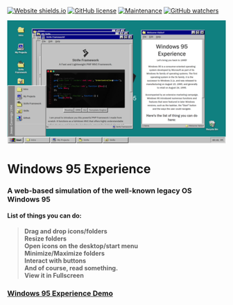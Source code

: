 [![Website shields.io](https://img.shields.io/website-up-down-green-red/http/shields.io.svg)](http://windows95experience.ml/)
[![GitHub license](https://img.shields.io/github/license/Naereen/StrapDown.js.svg)](https://github.com/strifejeyz/windows-95/blob/master/LICENSE)
[![Maintenance](https://img.shields.io/badge/Maintained%3F-no-red.svg)](https://GitHub.com/strifejeyz/windows-95/graphs/commit-activity)
[![GitHub watchers](https://img.shields.io/github/watchers/Naereen/StrapDown.js.svg?style=social&label=Watch&maxAge=2592000)](https://GitHub.com/strifejeyz/windows-95/watchers/)


![Strife Framework](assets/img/windows-95-preview.png)
# Windows 95 Experience
### A web-based simulation of the well-known legacy OS Windows 95  
#### List of things you can do:   

> **Drag and drop icons/folders**  
> **Resize folders**  
> **Open icons on the desktop/start menu**  
> **Minimize/Maximize folders**  
> **Interact with buttons**  
> **And of course, read something.**  
> **View it in Fullscreen**  

### <a href="https://strifejeyz.github.io/windows-95/">Windows 95 Experience Demo</a>  
